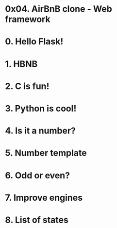 # 0x04. AirBnB clone - Web framework

# 0. Hello Flask!


# 1. HBNB


# 2. C is fun!


# 3. Python is cool!


# 4. Is it a number?


# 5. Number template


# 6. Odd or even?


# 7. Improve engines


# 8. List of states

